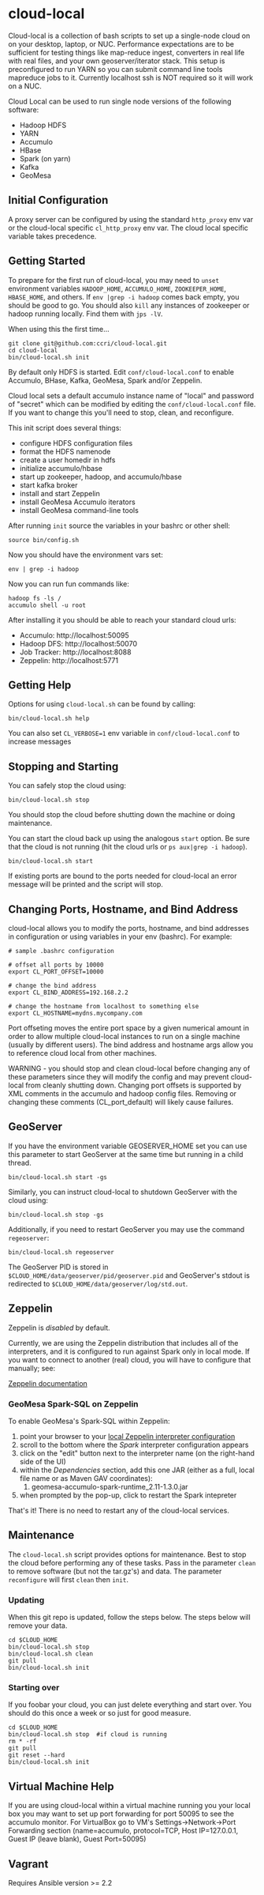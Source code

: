 # cloud-local

Cloud-local is a collection of bash scripts to set up a single-node cloud on on your desktop, laptop, or NUC. Performance expectations are to be sufficient for testing things like map-reduce ingest, converters in real life with real files, and your own geoserver/iterator stack. This setup is preconfigured to run YARN so you can submit command line tools mapreduce jobs to it. Currently localhost ssh is NOT required so it will work on a NUC.

Cloud Local can be used to run single node versions of the following software:
* Hadoop HDFS
* YARN
* Accumulo
* HBase
* Spark (on yarn)
* Kafka
* GeoMesa

## Initial Configuration

A proxy server can be configured by using the standard `http_proxy` env var or the cloud-local specific `cl_http_proxy` env var. The cloud local specific variable takes precedence.

## Getting Started

To prepare for the first run of cloud-local, you may need to `unset` environment variables `HADOOP_HOME`, `ACCUMULO_HOME`, `ZOOKEEPER_HOME`, `HBASE_HOME`, and others. If `env |grep -i hadoop` comes back empty, you should be good to go. You should also `kill` any instances of zookeeper or hadoop running locally. Find them with `jps -lV`.

When using this the first time...

    git clone git@github.com:ccri/cloud-local.git
    cd cloud-local
    bin/cloud-local.sh init

By default only HDFS is started. Edit `conf/cloud-local.conf` to enable Accumulo, BHase, Kafka, GeoMesa, Spark and/or Zeppelin.

Cloud local sets a default accumulo instance name of "local" and password of "secret" which can be modified by editing the `conf/cloud-local.conf` file. If you want to change this you'll need to stop, clean, and reconfigure.

This init script does several things:
* configure HDFS configuration files
* format the HDFS namenode
* create a user homedir in hdfs
* initialize accumulo/hbase
* start up zookeeper, hadoop, and accumulo/hbase
* start kafka broker
* install and start Zeppelin
* install GeoMesa Accumulo iterators
* install GeoMesa command-line tools

After running `init` source the variables in your bashrc or other shell:

    source bin/config.sh

Now you should have the environment vars set:

    env | grep -i hadoop

Now you can run fun commands like:

    hadoop fs -ls /
    accumulo shell -u root

After installing it you should be able to reach your standard cloud urls:

* Accumulo:    http://localhost:50095
* Hadoop DFS:  http://localhost:50070
* Job Tracker: http://localhost:8088
* Zeppelin:    http://localhost:5771

## Getting Help

Options for using `cloud-local.sh` can be found by calling:

    bin/cloud-local.sh help

You can also set `CL_VERBOSE=1` env variable in `conf/cloud-local.conf` to increase messages

## Stopping and Starting

You can safely stop the cloud using:

    bin/cloud-local.sh stop

You should stop the cloud before shutting down the machine or doing maintenance.

You can start the cloud back up using the analogous `start` option. Be sure that the cloud is not running (hit the cloud urls or `ps aux|grep -i hadoop`).

    bin/cloud-local.sh start

If existing ports are bound to the ports needed for cloud-local an error message will be printed and the script will stop.

## Changing Ports, Hostname, and Bind Address

cloud-local allows you to modify the ports, hostname, and bind addresses in configuration or using variables in your env (bashrc). For example:

    # sample .bashrc configuration

    # offset all ports by 10000
    export CL_PORT_OFFSET=10000

    # change the bind address
    export CL_BIND_ADDRESS=192.168.2.2

    # change the hostname from localhost to something else
    export CL_HOSTNAME=mydns.mycompany.com

Port offseting moves the entire port space by a given numerical amount in order to allow multiple cloud-local instances to run on a single machine (usually by different users). The bind address and hostname args allow you to reference cloud local from other machines.

WARNING - you should stop and clean cloud-local before changing any of these parameters since they will modify the config and may prevent cloud-local from cleanly shutting down. Changing port offsets is supported by XML comments in the accumulo and hadoop config files. Removing or changing these comments (CL_port_default) will likely cause failures.

## GeoServer

If you have the environment variable GEOSERVER_HOME set you can use this parameter to start GeoServer at the same time but running in a child thread.

    bin/cloud-local.sh start -gs

Similarly, you can instruct cloud-local to shutdown GeoServer with the cloud using:

    bin/cloud-local.sh stop -gs

Additionally, if you need to restart GeoServer you may use the command `regeoserver`:

    bin/cloud-local.sh regeoserver

The GeoServer PID is stored in `$CLOUD_HOME/data/geoserver/pid/geoserver.pid` and GeoServer's stdout is redirected to `$CLOUD_HOME/data/geoserver/log/std.out`.

## Zeppelin

Zeppelin is *disabled* by default.

Currently, we are using the Zeppelin distribution that includes all of the interpreters, and
it is configured to run against Spark only in local mode.  If you want to connect to another
(real) cloud, you will have to configure that manually; see:

[Zeppelin documentation](http://zeppelin.apache.org/docs/0.7.0/install/spark_cluster_mode.html#spark-on-yarn-mode)

### GeoMesa Spark-SQL on Zeppelin

To enable GeoMesa's Spark-SQL within Zeppelin:

1.  point your browser to your [local Zeppelin interpreter configuration](http://localhost:5771/#/interpreter)
1.  scroll to the bottom where the *Spark* interpreter configuration appears
1.  click on the "edit" button next to the interpreter name (on the right-hand side of the UI)
1.  within the _Dependencies_ section, add this one JAR (either as a full, local file name or as Maven GAV coordinates):
    1.  geomesa-accumulo-spark-runtime_2.11-1.3.0.jar
1.  when prompted by the pop-up, click to restart the Spark intepreter

That's it!  There is no need to restart any of the cloud-local services.

## Maintenance

The `cloud-local.sh` script provides options for maintenance. Best to stop the cloud before performing any of these tasks. Pass in the parameter `clean` to remove software (but not the tar.gz's) and data. The parameter `reconfigure` will first `clean` then `init`.

### Updating

When this git repo is updated, follow the steps below. The steps below will remove your data.

    cd $CLOUD_HOME
    bin/cloud-local.sh stop
    bin/cloud-local.sh clean
    git pull
    bin/cloud-local.sh init

### Starting over

If you foobar your cloud, you can just delete everything and start over. You should do this once a week or so just for good measure.

    cd $CLOUD_HOME
    bin/cloud-local.sh stop  #if cloud is running
    rm * -rf
    git pull
    git reset --hard
    bin/cloud-local.sh init

## Virtual Machine Help

If you are using cloud-local within a virtual machine running you your local box you may want to set up port forwarding for port 50095 to see the accumulo monitor. For VirtualBox go to VM's Settings->Network->Port Forwarding section (name=accumulo, protocol=TCP, Host IP=127.0.0.1, Guest IP (leave blank), Guest Port=50095)

## Vagrant

Requires Ansible version >= 2.2
